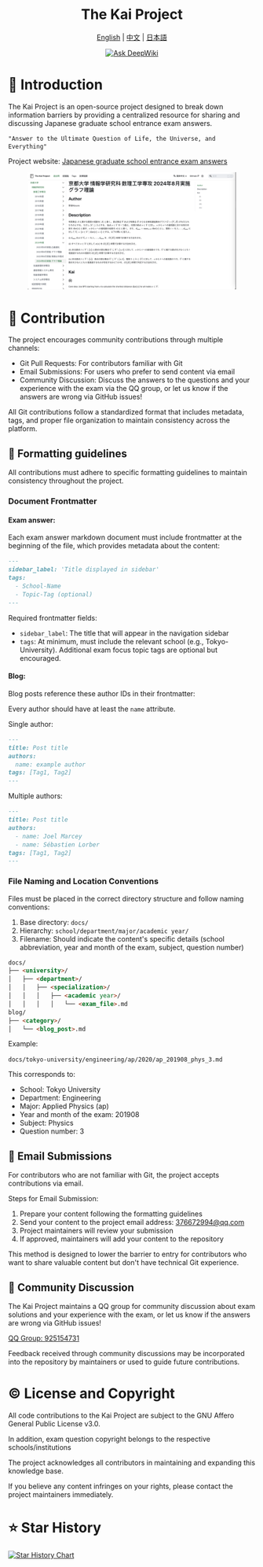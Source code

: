 <div align="center">
  <h1 align="center">
    The Kai Project 
    <br />
  </h1>
   <p align="center"><a href="./README.md">English</a> | <a href="./README.zh.md">中文</a> | <a href="./README.ja.md">日本語</a><br></p>
   
   <a href="https://deepwiki.com/Myyura/the_kai_project"><img src="https://deepwiki.com/badge.svg" alt="Ask DeepWiki"></a>
</div>

# 📖 Introduction 
The Kai Project is an open-source project designed to break down information barriers by providing a centralized resource for sharing and discussing Japanese graduate school entrance exam answers.

```text
"Answer to the Ultimate Question of Life, the Universe, and Everything"
```

Project website: [Japanese graduate school entrance exam answers](https://runjp.com/)

<figure style="text-align:center;">
  <img src="https://raw.githubusercontent.com/Myyura/the_kai_project_assets/main/sample.png" width="700" alt=""/>
</figure>

# 👏 Contribution 

The project encourages community contributions through multiple channels:
- Git Pull Requests: For contributors familiar with Git
- Email Submissions: For users who prefer to send content via email
- Community Discussion: Discuss the answers to the questions and your experience with the exam via the QQ group, or let us know if the answers are wrong via GitHub issues!

All Git contributions follow a standardized format that includes metadata, tags, and proper file organization to maintain consistency across the platform.

## 📝 Formatting guidelines
All contributions must adhere to specific formatting guidelines to maintain consistency throughout the project.

### Document Frontmatter
#### Exam answer:

Each exam answer markdown document must include frontmatter at the beginning of the file, which provides metadata about the content:

```markdown
---
sidebar_label: 'Title displayed in sidebar'
tags:
  - School-Name
  - Topic-Tag (optional)
---
```
Required frontmatter fields:
- `sidebar_label`: The title that will appear in the navigation sidebar
- `tags`: At minimum, must include the relevant school (e.g., Tokyo-University). Additional exam focus topic tags are optional but encouraged.

#### Blog:
Blog posts reference these author IDs in their frontmatter:

Every author should have at least the `name` attribute.

Single author:

```markdown
---
title: Post title
authors:
  name: example author
tags: [Tag1, Tag2]
---
```

Multiple authors:

```markdown
---
title: Post title
authors:
  - name: Joel Marcey
  - name: Sébastien Lorber
tags: [Tag1, Tag2]
---
```

### File Naming and Location Conventions
Files must be placed in the correct directory structure and follow naming conventions:

1. Base directory: `docs/`
2. Hierarchy: `school/department/major/academic year/`
3. Filename: Should indicate the content's specific details (school abbreviation, year and month of the exam, subject, question number)

```markdown
docs/
├── <university>/
│   ├── <department>/
│   │   ├── <specialization>/
│   │   │   ├── <academic year>/
│   │   │   │   └── <exam_file>.md
blog/
├── <category>/
│   └── <blog_post>.md
```

Example:

`docs/tokyo-university/engineering/ap/2020/ap_201908_phys_3.md`

This corresponds to:
- School: Tokyo University
- Department: Engineering
- Major: Applied Physics (ap)
- Year and month of the exam: 201908
- Subject: Physics
- Question number: 3

## 📧 Email Submissions
For contributors who are not familiar with Git, the project accepts contributions via email.

Steps for Email Submission:
1. Prepare your content following the formatting guidelines
2. Send your content to the project email address: 376672994@qq.com
3. Project maintainers will review your submission
4. If approved, maintainers will add your content to the repository

This method is designed to lower the barrier to entry for contributors who want to share valuable content but don't have technical Git experience.

## 💬 Community Discussion
The Kai Project maintains a QQ group for community discussion about exam solutions and your experience with the exam, or let us know if the answers are wrong via GitHub issues!

[QQ Group: 925154731](https://qm.qq.com/q/MVPd9wniQU)

Feedback received through community discussions may be incorporated into the repository by maintainers or used to guide future contributions.

# ©️ License and Copyright
All code contributions to the Kai Project are subject to the GNU Affero General Public License v3.0.

In addition, exam question copyright belongs to the respective schools/institutions

The project acknowledges all contributors in maintaining and expanding this knowledge base.

If you believe any content infringes on your rights, please contact the project maintainers immediately.

# ⭐ Star History

[![Star History Chart](https://api.star-history.com/svg?repos=Myyura/the_kai_project&type=Date)](https://www.star-history.com/#Myyura/the_kai_project&Date)